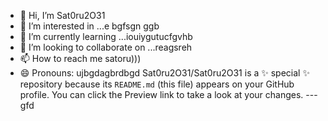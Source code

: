 - 👋 Hi, I’m Sat0ru2O31
- 👀 I’m interested in ...e bgfsgn ggb
- 🌱 I’m currently learning ...iouiygutucfgvhb
- 💞️ I’m looking to collaborate on ...reagsreh
- 📫 How to reach me satoru)))
- 😄 Pronouns: ujbgdagbrdbgd
Sat0ru2O31/Sat0ru2O31 is a ✨ special ✨ repository because its `README.md` (this file) appears on your GitHub profile.
You can click the Preview link to take a look at your changes.
---gfd
